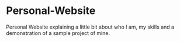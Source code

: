 # Personal-Website
Personal Website explaining a little bit about who I am, my skills and a demonstration of a sample project of mine. 
